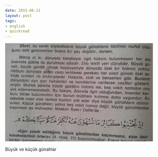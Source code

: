 ```yaml
---
date: 2015-06-21
layout: post
tags:
- english
- quickread
---
```


![](/images/tumblr_nqav6qyrqx1u3gx2to1_500.jpg)

Büyük ve küçük günahlar
